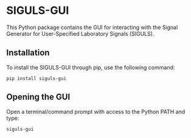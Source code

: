 # SIGULS-GUI

This Python package contains the GUI for interacting with the Signal Generator for User-Specified Laboratory Signals (SIGULS). 

## Installation

To install the SIGULS-GUI through pip, use the following command:

`pip install siguls-gui`

## Opening the GUI

Open a terminal/command prompt with access to the Python PATH and type:

`siguls-gui`
